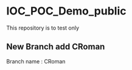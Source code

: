 # IOC_POC_Demo_public
This repository is to test only

## New Branch add CRoman
Branch name : CRoman